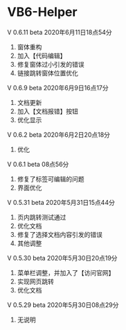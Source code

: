 # VB6-Helper

V 0.6.11 beta 2020年6月11日18点54分
1. 窗体重构
2. 加入【代码编辑】
3. 修复窗体过小引发的错误
4. 链接跳转窗体位置优化

V 0.6.9 beta 2020年6月9日16点17分
1. 文档更新
2. 加入【文档报错】按钮
3. 优化显示

V 0.6.2 beta 2020年6月2日20点18分
1. 优化

V 0.6.1 beta 08点56分
1. 修复了标签可编辑的问题
2. 界面优化

V 0.5.31 beta 2020年5月31日15点44分
1. 页内跳转测试通过
2. 优化文档
3. 修复了选择文档内容引发的错误
4. 其他调整

V 0.5.30 beta 2020年5月30日20点19分
1. 菜单栏调整，并加入了【访问官网】
2. 实现网页跳转
3. 优化文档

V 0.5.29 beta 2020年5月30日08点29分
1. 无说明
